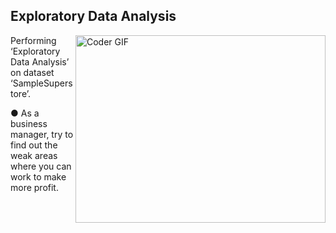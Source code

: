 ## Exploratory Data Analysis

<img align="right" src="https://beingdatum.com/wp-content/uploads/2019/12/EDA.png" alt="Coder GIF" width="400" height="300">


Performing ‘Exploratory Data Analysis’ on dataset ‘SampleSuperstore’.

● As a business manager, try to find out the weak areas where you can work to
  make more profit.
